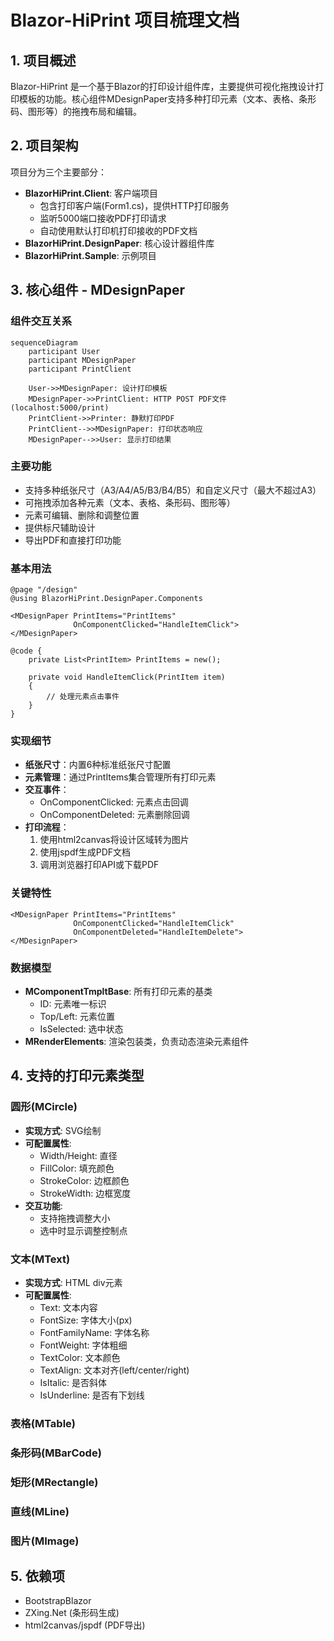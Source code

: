 # Blazor-HiPrint 项目梳理文档

## 1. 项目概述
Blazor-HiPrint 是一个基于Blazor的打印设计组件库，主要提供可视化拖拽设计打印模板的功能。核心组件MDesignPaper支持多种打印元素（文本、表格、条形码、图形等）的拖拽布局和编辑。

## 2. 项目架构
项目分为三个主要部分：
- **BlazorHiPrint.Client**: 客户端项目
  - 包含打印客户端(Form1.cs)，提供HTTP打印服务
  - 监听5000端口接收PDF打印请求
  - 自动使用默认打印机打印接收的PDF文档
- **BlazorHiPrint.DesignPaper**: 核心设计器组件库
- **BlazorHiPrint.Sample**: 示例项目

## 3. 核心组件 - MDesignPaper
### 组件交互关系
```mermaid
sequenceDiagram
    participant User
    participant MDesignPaper
    participant PrintClient

    User->>MDesignPaper: 设计打印模板
    MDesignPaper->>PrintClient: HTTP POST PDF文件 (localhost:5000/print)
    PrintClient->>Printer: 静默打印PDF
    PrintClient-->>MDesignPaper: 打印状态响应
    MDesignPaper-->>User: 显示打印结果
```

### 主要功能
- 支持多种纸张尺寸（A3/A4/A5/B3/B4/B5）和自定义尺寸（最大不超过A3）
- 可拖拽添加各种元素（文本、表格、条形码、图形等）
- 元素可编辑、删除和调整位置
- 提供标尺辅助设计
- 导出PDF和直接打印功能

### 基本用法
```razor
@page "/design"
@using BlazorHiPrint.DesignPaper.Components

<MDesignPaper PrintItems="PrintItems" 
              OnComponentClicked="HandleItemClick">
</MDesignPaper>

@code {
    private List<PrintItem> PrintItems = new();
    
    private void HandleItemClick(PrintItem item)
    {
        // 处理元素点击事件
    }
}
```

### 实现细节
- **纸张尺寸**：内置6种标准纸张尺寸配置
- **元素管理**：通过PrintItems集合管理所有打印元素
- **交互事件**：
  - OnComponentClicked: 元素点击回调
  - OnComponentDeleted: 元素删除回调
- **打印流程**：
  1. 使用html2canvas将设计区域转为图片
  2. 使用jspdf生成PDF文档
  3. 调用浏览器打印API或下载PDF

### 关键特性
```razor
<MDesignPaper PrintItems="PrintItems" 
              OnComponentClicked="HandleItemClick"
              OnComponentDeleted="HandleItemDelete">
</MDesignPaper>
```

### 数据模型
- **MComponentTmpltBase**: 所有打印元素的基类
  - ID: 元素唯一标识
  - Top/Left: 元素位置
  - IsSelected: 选中状态
- **MRenderElements**: 渲染包装类，负责动态渲染元素组件

## 4. 支持的打印元素类型

### 圆形(MCircle)
- **实现方式**: SVG绘制
- **可配置属性**:
  - Width/Height: 直径
  - FillColor: 填充颜色
  - StrokeColor: 边框颜色  
  - StrokeWidth: 边框宽度
- **交互功能**:
  - 支持拖拽调整大小
  - 选中时显示调整控制点

### 文本(MText)
- **实现方式**: HTML div元素
- **可配置属性**:
  - Text: 文本内容
  - FontSize: 字体大小(px)
  - FontFamilyName: 字体名称
  - FontWeight: 字体粗细
  - TextColor: 文本颜色
  - TextAlign: 文本对齐(left/center/right)
  - IsItalic: 是否斜体
  - IsUnderline: 是否有下划线
### 表格(MTable) 
### 条形码(MBarCode)
### 矩形(MRectangle)
### 直线(MLine)
### 图片(MImage)

## 5. 依赖项
- BootstrapBlazor
- ZXing.Net (条形码生成)
- html2canvas/jspdf (PDF导出)
